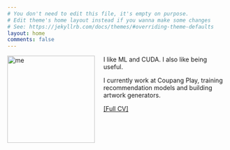 ```yaml
---
# You don't need to edit this file, it's empty on purpose.
# Edit theme's home layout instead if you wanna make some changes
# See: https://jekyllrb.com/docs/themes/#overriding-theme-defaults
layout: home
comments: false
---
```


<img src="../images/me.jpg" alt="me" style="width:200px; float:left; padding-right:20px;"/>

I like ML and CUDA. I also like being useful.

I currently work at Coupang Play, training recommendation models and building artwork generators.


[//]: # (I am a Senior ML Engineer at [Coupang Play]&#40;https://www.coupangplay.com/&#41;, building the video recommendation system for the most popular South Korean streaming service.)

[//]: # ()
[//]: # (Previously, I worked on improving ad recommendations at [Buzzvil]&#40;https://www.buzzvil.com/en&#41;.)

[//]: # ()
[//]: # (I received an undergraduate and a master’s degree in computer science from [UCLA]&#40;https://www.ucla.edu/&#41;. During my master's, I was part of the UCLA NLP Lab, where I worked with [Wasi Ahmad]&#40;https://wasiahmad.github.io/&#41; and [Kai-Wei Chang]&#40;http://web.cs.ucla.edu/~kwchang/&#41;.)

[//]: # ()
[//]: # (I've also spent time recommending jobs at [LinkedIn]&#40;https://linkedin.com/&#41;, deploying a log monitoring tool at [PayPal]&#40;https://www.paypal.com/&#41;, and building the checkout page at [Ticketmaster]&#40;https://www.ticketmaster.com/&#41;.)

[[Full CV]](assets/cv.pdf)
<br><br><br><br><br><br><br>